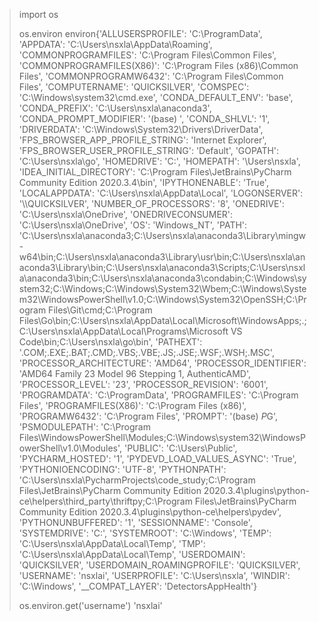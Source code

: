 > import os
>
> os.environ
> environ{'ALLUSERSPROFILE': 'C:\\ProgramData',
        'APPDATA': 'C:\\Users\\nsxla\\AppData\\Roaming',
        'COMMONPROGRAMFILES': 'C:\\Program Files\\Common Files',
        'COMMONPROGRAMFILES(X86)': 'C:\\Program Files (x86)\\Common Files',
        'COMMONPROGRAMW6432': 'C:\\Program Files\\Common Files',
        'COMPUTERNAME': 'QUICKSILVER',
        'COMSPEC': 'C:\\Windows\\system32\\cmd.exe',
        'CONDA_DEFAULT_ENV': 'base',
        'CONDA_PREFIX': 'C:\\Users\\nsxla\\anaconda3',
        'CONDA_PROMPT_MODIFIER': '(base) ',
        'CONDA_SHLVL': '1',
        'DRIVERDATA': 'C:\\Windows\\System32\\Drivers\\DriverData',
        'FPS_BROWSER_APP_PROFILE_STRING': 'Internet Explorer',
        'FPS_BROWSER_USER_PROFILE_STRING': 'Default',
        'GOPATH': 'C:\\Users\\nsxla\\go',
        'HOMEDRIVE': 'C:',
        'HOMEPATH': '\\Users\\nsxla',
        'IDEA_INITIAL_DIRECTORY': 'C:\\Program Files\\JetBrains\\PyCharm Community Edition 2020.3.4\\bin',
        'IPYTHONENABLE': 'True',
        'LOCALAPPDATA': 'C:\\Users\\nsxla\\AppData\\Local',
        'LOGONSERVER': '\\\\QUICKSILVER',
        'NUMBER_OF_PROCESSORS': '8',
        'ONEDRIVE': 'C:\\Users\\nsxla\\OneDrive',
        'ONEDRIVECONSUMER': 'C:\\Users\\nsxla\\OneDrive',
        'OS': 'Windows_NT',
        'PATH': 'C:\\Users\\nsxla\\anaconda3;C:\\Users\\nsxla\\anaconda3\\Library\\mingw-w64\\bin;C:\\Users\\nsxla\\anaconda3\\Library\\usr\\bin;C:\\Users\\nsxla\\anaconda3\\Library\\bin;C:\\Users\\nsxla\\anaconda3\\Scripts;C:\\Users\\nsxla\\anaconda3\\bin;C:\\Users\\nsxla\\anaconda3\\condabin;C:\\Windows\\system32;C:\\Windows;C:\\Windows\\System32\\Wbem;C:\\Windows\\System32\\WindowsPowerShell\\v1.0;C:\\Windows\\System32\\OpenSSH;C:\\Program Files\\Git\\cmd;C:\\Program Files\\Go\\bin;C:\\Users\\nsxla\\AppData\\Local\\Microsoft\\WindowsApps;.;C:\\Users\\nsxla\\AppData\\Local\\Programs\\Microsoft VS Code\\bin;C:\\Users\\nsxla\\go\\bin',
        'PATHEXT': '.COM;.EXE;.BAT;.CMD;.VBS;.VBE;.JS;.JSE;.WSF;.WSH;.MSC',
        'PROCESSOR_ARCHITECTURE': 'AMD64',
        'PROCESSOR_IDENTIFIER': 'AMD64 Family 23 Model 96 Stepping 1, AuthenticAMD',
        'PROCESSOR_LEVEL': '23',
        'PROCESSOR_REVISION': '6001',
        'PROGRAMDATA': 'C:\\ProgramData',
        'PROGRAMFILES': 'C:\\Program Files',
        'PROGRAMFILES(X86)': 'C:\\Program Files (x86)',
        'PROGRAMW6432': 'C:\\Program Files',
        'PROMPT': '(base) $P$G',
        'PSMODULEPATH': 'C:\\Program Files\\WindowsPowerShell\\Modules;C:\\Windows\\system32\\WindowsPowerShell\\v1.0\\Modules',
        'PUBLIC': 'C:\\Users\\Public',
        'PYCHARM_HOSTED': '1',
        'PYDEVD_LOAD_VALUES_ASYNC': 'True',
        'PYTHONIOENCODING': 'UTF-8',
        'PYTHONPATH': 'C:\\Users\\nsxla\\PycharmProjects\\code_study;C:\\Program Files\\JetBrains\\PyCharm Community Edition 2020.3.4\\plugins\\python-ce\\helpers\\third_party\\thriftpy;C:\\Program Files\\JetBrains\\PyCharm Community Edition 2020.3.4\\plugins\\python-ce\\helpers\\pydev',
        'PYTHONUNBUFFERED': '1',
        'SESSIONNAME': 'Console',
        'SYSTEMDRIVE': 'C:',
        'SYSTEMROOT': 'C:\\Windows',
        'TEMP': 'C:\\Users\\nsxla\\AppData\\Local\\Temp',
        'TMP': 'C:\\Users\\nsxla\\AppData\\Local\\Temp',
        'USERDOMAIN': 'QUICKSILVER',
        'USERDOMAIN_ROAMINGPROFILE': 'QUICKSILVER',
        'USERNAME': 'nsxlai',
        'USERPROFILE': 'C:\\Users\\nsxla',
        'WINDIR': 'C:\\Windows',
        '__COMPAT_LAYER': 'DetectorsAppHealth'}
> 
> os.environ.get('username')
> 'nsxlai'
